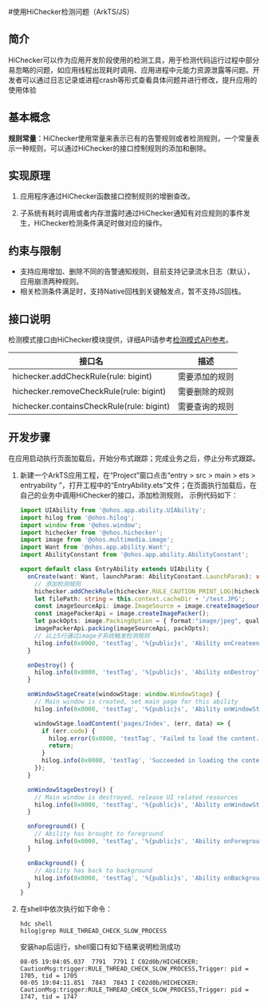 #使用HiChecker检测问题（ArkTS/JS）

## 简介

HiChecker可以作为应用开发阶段使用的检测工具，用于检测代码运行过程中部分易忽略的问题，如应用线程出现耗时调用、应用进程中元能力资源泄露等问题。开发者可以通过日志记录或进程crash等形式查看具体问题并进行修改，提升应用的使用体验

## 基本概念

**规则常量**：HiChecker使用常量来表示已有的告警规则或者检测规则，一个常量表示一种规则，可以通过HiChecker的接口控制规则的添加和删除。

## 实现原理

1. 应用程序通过HiChecker函数接口控制规则的增删查改。

2. 子系统有耗时调用或者内存泄露时通过HiChecker通知有对应规则的事件发生，HiChecker检测条件满足时做对应的操作。

## 约束与限制

- 支持应用增加、删除不同的告警通知规则，目前支持记录流水日志（默认），应用崩溃两种规则。
- 相关检测条件满足时，支持Native回栈到关键触发点，暂不支持JS回栈。

## 接口说明

检测模式接口由HiChecker模块提供，详细API请参考[检测模式API参考](../reference/apis-performance-analysis-kit/js-apis-hichecker.md)。

| 接口名 | 描述 |
| -------- | -------- |
| hichecker.addCheckRule(rule: bigint) | 需要添加的规则 |
| hichecker.removeCheckRule(rule: bigint) | 需要删除的规则 |
| hichecker.containsCheckRule(rule: bigint) | 需要查询的规则 |

## 开发步骤

在应用启动执行页面加载后，开始分布式跟踪；完成业务之后，停止分布式跟踪。

1. 新建一个ArkTS应用工程，在“Project”窗口点击“entry &gt; src &gt; main &gt; ets &gt; entryability ”，打开工程中的“EntryAbility.ets”文件；在页面执行加载后，在自己的业务中调用HiChecker的接口，添加检测规则， 示例代码如下：

   ```ts
   import UIAbility from '@ohos.app.ability.UIAbility';
   import hilog from '@ohos.hilog';
   import window from '@ohos.window';
   import hichecker from '@ohos.hichecker';
   import image from '@ohos.multimedia.image';
   import Want from '@ohos.app.ability.Want';
   import AbilityConstant from '@ohos.app.ability.AbilityConstant';
   
   export default class EntryAbility extends UIAbility {
     onCreate(want: Want, launchParam: AbilityConstant.LaunchParam): void {
       // 添加检测规则
       hichecker.addCheckRule(hichecker.RULE_CAUTION_PRINT_LOG|hichecker.RULE_THREAD_CHECK_SLOW_PROCESS);
       let filePath: string = this.context.cacheDir + '/test.JPG';
       const imageSourceApi: image.ImageSource = image.createImageSource(filePath);
       const imagePackerApi = image.createImagePacker();
       let packOpts: image.PackingOption = { format:"image/jpeg", quality:98 };
       imagePackerApi.packing(imageSourceApi, packOpts);
       // 以上5行通过image子系统触发检测规则
       hilog.info(0x0000, 'testTag', '%{public}s', 'Ability onCreateend');
     }
   
     onDestroy() {
       hilog.info(0x0000, 'testTag', '%{public}s', 'Ability onDestroy');
     }
   
     onWindowStageCreate(windowStage: window.WindowStage) {
       // Main window is created, set main page for this ability
       hilog.info(0x0000, 'testTag', '%{public}s', 'Ability onWindowStageCreate');
   
       windowStage.loadContent('pages/Index', (err, data) => {
         if (err.code) {
           hilog.error(0x0000, 'testTag', 'Failed to load the content. Cause: %{public}s', JSON.stringify(err) ?? '');
           return;
         }
         hilog.info(0x0000, 'testTag', 'Succeeded in loading the content. Data: %{public}s', JSON.stringify(data) ?? '');
       });
     }
   
     onWindowStageDestroy() {
       // Main window is destroyed, release UI related resources
       hilog.info(0x0000, 'testTag', '%{public}s', 'Ability onWindowStageDestroy');
     }
   
     onForeground() {
       // Ability has brought to foreground
       hilog.info(0x0000, 'testTag', '%{public}s', 'Ability onForeground');
     }
   
     onBackground() {
       // Ability has back to background
       hilog.info(0x0000, 'testTag', '%{public}s', 'Ability onBackground');
     }
   }
   ```
   
2. 在shell中依次执行如下命令：

   ```shell
   hdc shell
   hilog|grep RULE_THREAD_CHECK_SLOW_PROCESS
   ```

   安装hap后运行，shell窗口有如下结果说明检测成功

   ```shell
   08-05 19:04:05.037  7791  7791 I C02d0b/HICHECKER: CautionMsg:trigger:RULE_THREAD_CHECK_SLOW_PROCESS,Trigger: pid = 1705, tid = 1705
   08-05 19:04:11.851  7843  7843 I C02d0b/HICHECKER: CautionMsg:trigger:RULE_THREAD_CHECK_SLOW_PROCESS,Trigger: pid = 1747, tid = 1747
   ```
